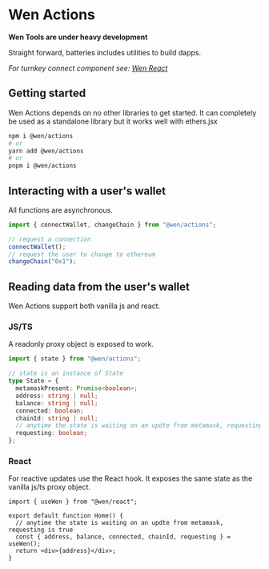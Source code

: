 # Wen Actions

**Wen Tools are under heavy development**

Straight forward, batteries includes utilities to build dapps.

_For turnkey connect component see: [Wen React](/packages/@wen/react)_

## Getting started

Wen Actions depends on no other libraries to get started. It can completely be used as a standalone library but it works well with ethers.jsx

```sh
npm i @wen/actions
# or
yarn add @wen/actions
# or
pnpm i @wen/actions
```

## Interacting with a user's wallet

All functions are asynchronous.

```jsx
import { connectWallet, changeChain } from "@wen/actions";

// request a connection
connectWallet();
// request the user to change to ethereum
changeChain("0x1");
```

## Reading data from the user's wallet

Wen Actions support both vanilla js and react.

### JS/TS

A readonly proxy object is exposed to work.

```ts
import { state } from "@wen/actions";

// state is an instance of State
type State = {
  metamaskPresent: Promise<boolean>;
  address: string | null;
  balance: string | null;
  connected: boolean;
  chainId: string | null;
  // anytime the state is waiting on an updte from metamask, requesting is true
  requesting: boolean;
};
```

### React

For reactive updates use the React hook. It exposes the same state as the vanilla js/ts proxy object.

```tsx
import { useWen } from "@wen/react";

export default function Home() {
  // anytime the state is waiting on an updte from metamask, requesting is true
  const { address, balance, connected, chainId, requesting } = useWen();
  return <div>{address}</div>;
}
```
